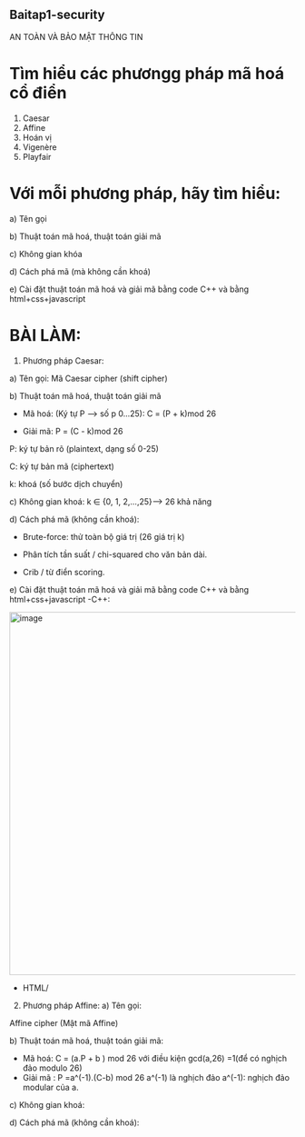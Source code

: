 ## Baitap1-security
AN TOÀN VÀ BẢO MẬT THÔNG TIN
# Tìm hiểu các phươngg pháp mã hoá cổ điển
1. Caesar
2. Affine
3. Hoán vị
4. Vigenère
5. Playfair

# Với mỗi phương pháp, hãy tìm hiểu:
a) Tên gọi

b) Thuật toán mã hoá, thuật toán giải mã

c) Không gian khóa

d) Cách phá mã (mà không cần khoá)

e) Cài đặt thuật toán mã hoá và giải mã bằng code C++ và bằng html+css+javascript
# BÀI LÀM:
1. Phương pháp Caesar:

a) Tên gọi:
Mã Caesar cipher (shift cipher)

b) Thuật toán mã hoá, thuật toán giải mã
- Mã hoá:
  (Ký tự P --> số p 0...25): C = (P + k)mod 26
  
- Giải mã:
   P = (C - k)mod 26
  
P: ký tự bản rõ (plaintext, dạng số 0-25)

C: ký tự bản mã (ciphertext)

k: khoá (số bước dịch chuyển)

c) Không gian khoá:
k ∈ {0, 1, 2,...,25}--> 26 khả năng

d) Cách phá mã (không cần khoá):

- Brute-force: thử toàn bộ giá trị (26 giá trị k)
  
- Phân tích tần suất / chi-squared cho văn bản dài.

- Crib / từ điển scoring.

e) Cài đặt thuật toán mã hoá và giải mã bằng code C++ và bằng html+css+javascript
-C++:

<img width="1334" height="639" alt="image" src="https://github.com/user-attachments/assets/aadf7f4c-924c-4d34-922d-928d82bb79b6" />

- HTML/

2. Phương pháp Affine:
a) Tên gọi:

Affine cipher (Mật mã Affine)

b) Thuật toán mã hoá, thuật toán giải mã:

- Mã hoá: C = (a.P + b ) mod 26 với điều kiện gcd(a,26) =1(để có nghịch đảo modulo 26)
- Giải mã : P =a^(-1).(C-b) mod 26
a^(-1) là nghịch đảo
  a^(-1): nghịch đảo modular của a.

c) Không gian khoá:

d) Cách phá mã (không cần khoá):
